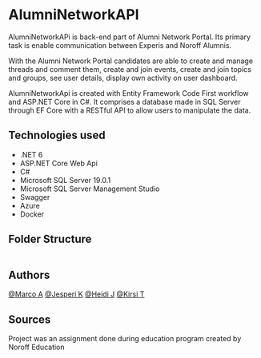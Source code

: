 # AlumniNetworkAPI

AlumniNetworkAPi is back-end part of Alumni Network Portal. Its primary task is enable communication between Experis and Noroff Alumnis. 

With the Alumni Network Portal candidates are able to create and manage threads and comment them, create and join events, create and join topics and groups, see user details, display own activity on user dashboard.

AlumniNetworkApi is created with Entity Framework Code First workflow and ASP.NET Core in C#. It comprises a database made in SQL Server through EF Core
with a RESTful API to allow users to manipulate the data. 

## Technologies used

* .NET 6
* ASP.NET Core Web Api
* C#
* Microsoft SQL Server 19.0.1
* Microsoft SQL Server Management Studio
* Swagger
* Azure
* Docker

## Folder Structure
```
```

## Authors
[@Marco A](https://github.com/DeferredMonk)
[@Jesperi K](https://github.com/jespetius)
[@Heidi J](https://github.com/HeidiJoensuu)
[@Kirsi T](https://github.com/KipaTa)

## Sources
Project was an assignment done during education program created by Noroff Education
